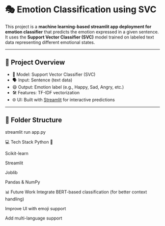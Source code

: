 # 🎭 Emotion Classification using SVC

This project is a **machine learning-based  streamlit  app deployment  for emotion classifier** that predicts the emotion expressed in a given sentence. It uses the **Support Vector Classifier (SVC)** model trained on labeled text data representing different emotional states.

---

## 📌 Project Overview

- 🧠 Model: Support Vector Classifier (SVC)
- 🗣️ Input: Sentence (text data)
- 😄 Output: Emotion label (e.g., Happy, Sad, Angry, etc.)
- 🛠️ Features: TF-IDF vectorization
- 🌐 UI: Built with [Streamlit](https://streamlit.io/) for interactive predictions

---

## 📂 Folder Structure
streamlit run app.py

💻 Tech Stack
Python 🐍

Scikit-learn

Streamlit

Joblib

Pandas & NumPy

📊 Future Work
Integrate BERT-based classification (for better context handling)

Improve UI with emoji support

Add multi-language support




